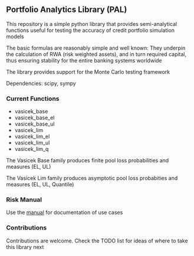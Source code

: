 ## Portfolio Analytics Library (PAL)

This repository is a simple python library that provides semi-analytical functions useful for testing the accuracy of credit portfolio simulation models

The basic formulas are reasonably simple and well known: They underpin the calculation of RWA (risk weighted assets), and in turn required capital, thus ensuring stability for the entire banking systems worldwide

The library provides support for the Monte Carlo testing framework

Dependencies: scipy, sympy

### Current Functions

* vasicek_base
* vasicek_base_el
* vasicek_base_ul
* vasicek_lim
* vasicek_lim_el
* vasicek_lim_ul
* vasicek_lim_q

The Vasicek Base family produces finite pool loss probabilities and measures (EL, UL)

The Vasicek Lim family produces asymptotic pool loss probabities and measures (EL, UL, Quantile)

### Risk Manual
Use the [manual](https://www.openrisk.eu/commons/risk_manual/Main_Page) for documentation of use cases

### Contributions
Contributions are welcome. Check the TODO list for ideas of where to take this library next

